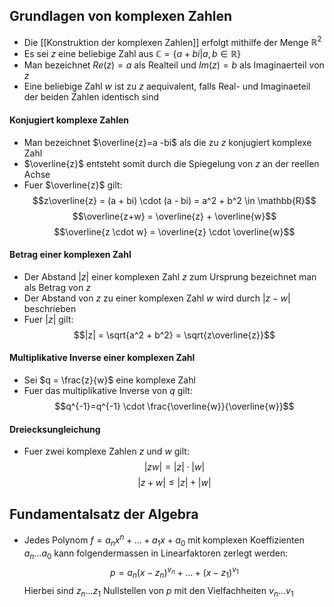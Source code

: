 ## Grundlagen von komplexen Zahlen
- Die [[Konstruktion der komplexen Zahlen]] erfolgt mithilfe der Menge $\mathbb{R}^2$
- Es sei $z$ eine beliebige Zahl aus $\mathbb{C} = \{a + bi | a, b \in \mathbb{R}\}$ 
- Man bezeichnet $Re(z) = a$ als Realteil und $Im(z) = b$ als Imaginaerteil von $z$
- Eine beliebige Zahl $w$ ist zu $z$ aequivalent, falls Real- und Imaginaeteil der beiden Zahlen identisch sind
#### Konjugiert komplexe Zahlen
- Man bezeichnet $\overline{z}=a -bi$ als die zu $z$ konjugiert komplexe Zahl
- $\overline{z}$ entsteht somit durch die Spiegelung von $z$ an der reellen Achse
- Fuer $\overline{z}$ gilt:
$$z\overline{z} = (a + bi) \cdot (a - bi) = a^2 + b^2 \in \mathbb{R}$$
$$\overline{z+w} = \overline{z} + \overline{w}$$
$$\overline{z \cdot w} = \overline{z} \cdot \overline{w}$$
#### Betrag einer komplexen Zahl
- Der Abstand $|z|$ einer komplexen Zahl $z$ zum Ursprung bezeichnet man als Betrag von $z$
- Der Abstand von $z$ zu einer komplexen Zahl $w$ wird durch $|z - w|$ beschrieben 
- Fuer $|z|$ gilt:
$$|z| = \sqrt{a^2 + b^2} = \sqrt{z\overline{z}}$$
#### Multiplikative Inverse einer komplexen Zahl
- Sei $q = \frac{z}{w}$ eine komplexe Zahl
- Fuer das multiplikative Inverse von $q$ gilt:
$$q^{-1}=q^{-1} \cdot \frac{\overline{w}}{\overline{w}}$$
#### Dreiecksungleichung
- Fuer zwei komplexe Zahlen $z$ und $w$ gilt:
$$|zw| = |z| \cdot |w|$$
$$|z + w| \leq |z| + |w|$$
## Fundamentalsatz der Algebra
- Jedes Polynom $f = a_nx^n + ... + a_1x + a_0$ mit komplexen Koeffizienten $a_n ... a_0$ kann folgendermassen in Linearfaktoren zerlegt werden:
$$p = a_n(x - z_n)^{v_n} + ... + (x - z_1)^{v_1}$$
 Hierbei sind $z_n ... z_1$ Nullstellen von $p$ mit den Vielfachheiten $v_n ... v_1$
